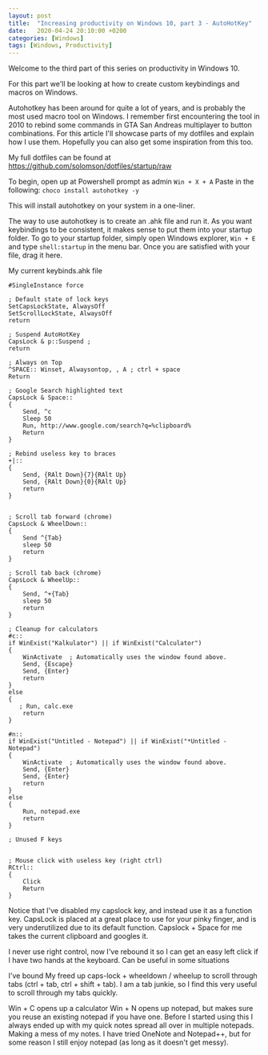 ```yaml
---
layout: post
title:  "Increasing productivity on Windows 10, part 3 - AutoHotKey"
date:   2020-04-24 20:10:00 +0200
categories: [Windows]
tags: [Windows, Productivity]
---
```


Welcome to the third part of this series on productivity in Windows 10.

For this part we'll be looking at how to create custom keybindings and macros on Windows.

Autohotkey has been around for quite a lot of years, and is probably the most used macro tool on Windows. I remember first encountering the tool in 2010 to rebind some commands in GTA San Andreas multiplayer to button combinations. For this article I'll showcase parts of my dotfiles and explain how I use them. Hopefully you can also get some inspiration from this too.

My full dotfiles can be found at https://github.com/solomson/dotfiles/startup/raw

To begin, open up at Powershell prompt as admin `Win + X + A`
Paste in the following: 
```choco install autohotkey -y```

This will install autohotkey on your system in a one-liner.

The way to use autohotkey is to create an .ahk file and run it. As you want keybindings to be consistent, it makes sense to put them into your startup folder.
To go to your startup folder, simply open Windows explorer, `Win + E` and type `shell:startup` in the menu bar. Once you are satisfied with your file, drag it here.

My current keybinds.ahk file

```
#SingleInstance force

; Default state of lock keys
SetCapsLockState, AlwaysOff
SetScrollLockState, AlwaysOff
return

; Suspend AutoHotKey
CapsLock & p::Suspend ; 
return

; Always on Top
^SPACE:: Winset, Alwaysontop, , A ; ctrl + space
Return

; Google Search highlighted text
CapsLock & Space::
{
    Send, ^c
    Sleep 50
    Run, http://www.google.com/search?q=%clipboard%
    Return
}

; Rebind useless key to braces
+|::
{
    Send, {RAlt Down}{7}{RAlt Up} 
    Send, {RAlt Down}{0}{RAlt Up}
    return
}


; Scroll tab forward (chrome) 
CapsLock & WheelDown::
{
    Send ^{Tab}
    sleep 50
    return
}

; Scroll tab back (chrome)
CapsLock & WheelUp::
{
    Send, ^+{Tab}
    sleep 50
    return
}

; Cleanup for calculators
#c::
if WinExist("Kalkulator") || if WinExist("Calculator")
{
    WinActivate  ; Automatically uses the window found above.
    Send, {Escape}
    Send, {Enter}
    return
}
else 
{
   ; Run, calc.exe
    return
}

#n::
if WinExist("Untitled - Notepad") || if WinExist("*Untitled - Notepad")
{
    WinActivate  ; Automatically uses the window found above.
    Send, {Enter}
    Send, {Enter}
    return
}
else 
{
    Run, notepad.exe
    return
}

; Unused F keys


; Mouse click with useless key (right ctrl)
RCtrl::
{
    Click
    Return
}
```

Notice that I've disabled my capslock key, and instead use it as a function key. CapsLock is placed at a great place to use for your pinky finger, and is very underutilized due to its default function. 
Capslock + Space for me takes the current clipboard and googles it. 

I never use right control, now I've rebound it so I can get an easy left click if I have two hands at the keyboard. Can be useful in some situations

I've bound My freed up caps-lock + wheeldown / wheelup to scroll through tabs (ctrl + tab, ctrl + shift + tab). I am a tab junkie, so I find this very useful to scroll through my tabs quickly.

Win + C opens up a calculator
Win + N opens up notepad, but makes sure you reuse an existing notepad if you have one. Before I started using this I always ended up with my quick notes spread all over in multiple notepads. Making a mess of my notes. I have tried OneNote and Notepad++, but for some reason I still enjoy notepad (as long as it doesn't get messy).